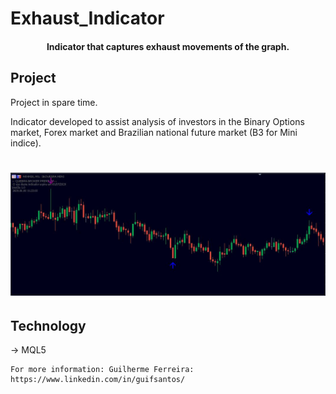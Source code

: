 # Exhaust_Indicator

<h4 align="center"> 
	Indicator that captures exhaust movements of the graph.
</h4>

## Project

Project in spare time.

Indicator developed to assist analysis of investors in the Binary Options market, Forex market and Brazilian national future market (B3 for Mini indice).

<h1 align="center">
    <img alt="Example" title="Example" src="https://raw.githubusercontent.com/Guilherme-Ferreira2107/Exhaust_Indicator/master/exampleIndicator.jpg" width="600px" />
</h1>


## Technology

-> MQL5

```
For more information: Guilherme Ferreira: https://www.linkedin.com/in/guifsantos/

